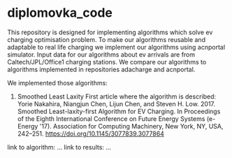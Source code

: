 # diplomovka_code

This repository is designed for implementing algorithms which solve ev charging optimisation problem. To make our algorithms reusable and adaptable to real life charging we implement our algorithms using acnportal simulator. Input data for our algorithms about ev arrivals are from Caltech/JPL/Office1 charging stations. We compare our algorithms to algorithms implemented in repositories adacharge and acnportal.

We implemented those algorithms:
1. Smoothed Least Laxity First
article where the algorithm is described:
Yorie Nakahira, Niangjun Chen, Lijun Chen, and Steven H. Low. 2017. Smoothed Least-laxity-first Algorithm for EV Charging. In Proceedings of the Eighth International Conference on Future Energy Systems (e-Energy '17). Association for Computing Machinery, New York, NY, USA, 242–251. https://doi.org/10.1145/3077839.3077864

link to algorithm: ...
link to results: ...






